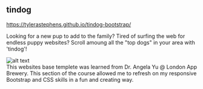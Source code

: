 ## tindog
https://tylerastephens.github.io/tindog-bootstrap/

Looking for a new pup to add to the family? Tired of surfing the web for endless puppy websites? 
Scroll amoung all the "top dogs" in your area with 'tindog'!

![alt text]()
<br>
This websites base templete was learned from Dr. Angela Yu @ London App Brewery. This section of the course allowed me to refresh on my responsive Bootstrap and CSS skills in a fun and creating way. 

